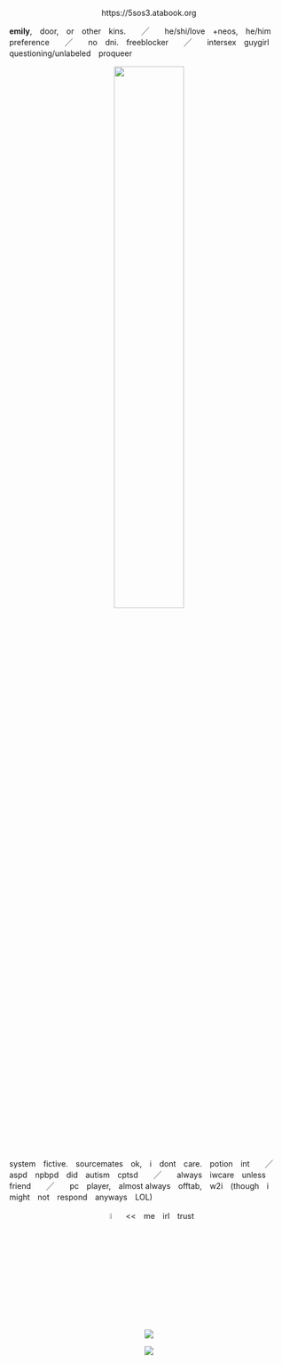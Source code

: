 <p align="center">
https://5sos3.atabook.org
</p>


    
**emily**,　door,　or　other　kins.　　╱　　he/shi/love　+neos,　he/him　preference　　╱　　no　dni.　freeblocker　　╱　　intersex　guygirl　questioning/unlabeled　proqueer　　

<p align="center">
<img src="https://files.catbox.moe/p9g75n.png" width="50%" height="50%">
</p>

system　fictive.　sourcemates　ok,　i　dont　care.　potion　int　　╱　　aspd　npbpd　did　autism　cptsd　　╱　　always　iwcare　unless　friend　　╱　　pc　player,　almost always　offtab,　w2i　(though　i　might　not　respond　anyways　LOL)
<p align="center">
<img src="https://files.catbox.moe/mbg3sz.png" width="5%" height="5%">　<<　me　irl　trust
<p align="center">


   
<img src="https://komarev.com/ghpvc/?username=beansshow&label=grandmas&color=6e370d">
<p align="center">
<img src="https://hit.yhype.me/github/profile?account_id=168690679"> 
</p>
